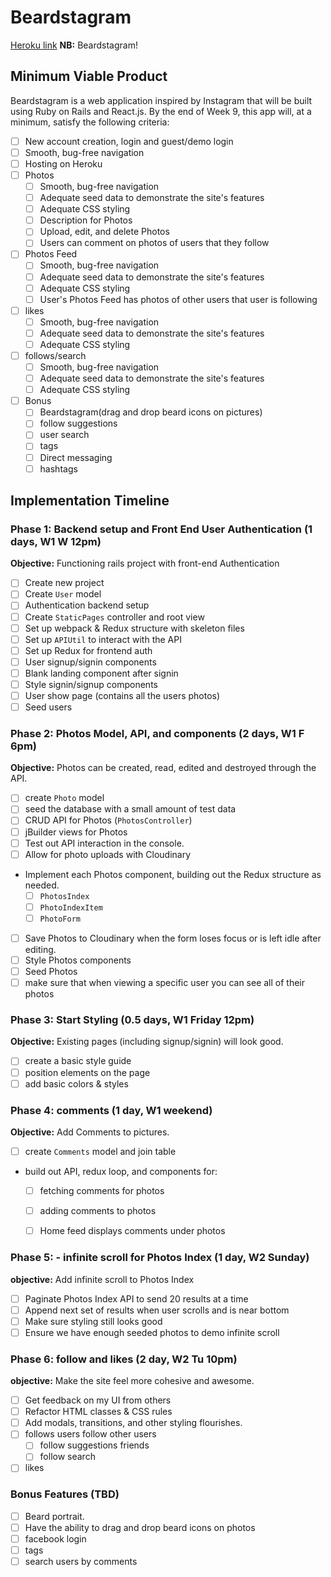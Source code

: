 # Beardstagram

[Heroku link][heroku] **NB:** Beardstagram!

[heroku]: https://beardstagram-app.herokuapp.com/
## Minimum Viable Product
Beardstagram is a web application inspired by Instagram that will be built using Ruby on Rails and React.js. By the end of Week 9, this app will, at a minimum, satisfy the following criteria:

- [ ] New account creation, login and guest/demo login
- [ ] Smooth, bug-free navigation
- [ ] Hosting on Heroku
- [ ] Photos
  - [ ] Smooth, bug-free navigation
  - [ ] Adequate seed data to demonstrate the site's features
  - [ ] Adequate CSS styling
  - [ ] Description for Photos
  - [ ] Upload, edit, and delete Photos
  - [ ] Users can comment on photos of users that they follow
- [ ] Photos Feed
  - [ ] Smooth, bug-free navigation
  - [ ] Adequate seed data to demonstrate the site's features
  - [ ] Adequate CSS styling
  - [ ] User's Photos Feed has photos of other users that user is following
- [ ] likes
  - [ ] Smooth, bug-free navigation
  - [ ] Adequate seed data to demonstrate the site's features
  - [ ] Adequate CSS styling
- [ ] follows/search
  - [ ] Smooth, bug-free navigation
  - [ ] Adequate seed data to demonstrate the site's features
  - [ ] Adequate CSS styling
- [ ] Bonus
  - [ ] Beardstagram(drag and drop beard icons on pictures)
  - [ ] follow suggestions
  - [ ] user search
  - [ ] tags
  - [ ] Direct messaging
  - [ ] hashtags

## Implementation Timeline

### Phase 1: Backend setup and Front End User Authentication (1 days, W1 W 12pm)

**Objective:** Functioning rails project with front-end Authentication

- [ ] Create new project
- [ ] Create `User` model
- [ ] Authentication backend setup
- [ ] Create `StaticPages` controller and root view
- [ ] Set up webpack & Redux structure with skeleton files
- [ ] Set up `APIUtil` to interact with the API
- [ ] Set up Redux for frontend auth
- [ ] User signup/signin components
- [ ] Blank landing component after signin
- [ ] Style signin/signup components
- [ ] User show page (contains all the users photos)
- [ ] Seed users

### Phase 2: Photos Model, API, and components (2 days, W1 F 6pm)

**Objective:** Photos can be created, read, edited and destroyed through
the API.

- [ ] create `Photo` model
- [ ] seed the database with a small amount of test data
- [ ] CRUD API for Photos (`PhotosController`)
- [ ] jBuilder views for Photos
- [ ] Test out API interaction in the console.
- [ ] Allow for photo uploads with Cloudinary
- Implement each Photos component, building out the Redux structure as needed.
  - [ ] `PhotosIndex`
  - [ ] `PhotoIndexItem`
  - [ ] `PhotoForm`
- [ ] Save Photos to Cloudinary when the form loses focus or is left idle after editing.
- [ ] Style Photos components
- [ ] Seed Photos
- [ ] make sure that when viewing a specific user you can see all of their photos

### Phase 3: Start Styling (0.5 days, W1 Friday 12pm)

**Objective:** Existing pages (including signup/signin) will look good.

- [ ] create a basic style guide
- [ ] position elements on the page
- [ ] add basic colors & styles

### Phase 4: comments (1 day, W1 weekend)

**Objective:** Add Comments to pictures.

- [ ] create `Comments` model and join table
- build out API, redux loop, and components for:
  - [ ] fetching comments for photos
  - [ ] adding comments to photos
  - [ ] Home feed displays comments under photos


### Phase 5: - infinite scroll for Photos Index (1 day, W2 Sunday)

**objective:** Add infinite scroll to Photos Index

- [ ] Paginate Photos Index API to send 20 results at a time
- [ ] Append next set of results when user scrolls and is near bottom
- [ ] Make sure styling still looks good
- [ ] Ensure we have enough seeded photos to demo infinite scroll
### Phase 6: follow and likes (2 day, W2 Tu 10pm)

**objective:** Make the site feel more cohesive and awesome.

- [ ] Get feedback on my UI from others
- [ ] Refactor HTML classes & CSS rules
- [ ] Add modals, transitions, and other styling flourishes.
- [ ] follows users follow other users
  - [ ] follow suggestions friends
  - [ ] follow search
- [ ] likes

### Bonus Features (TBD)
- [ ]  Beard portrait.
  - [ ] Have the ability to drag and drop beard icons on photos
- [ ] facebook login
- [ ] tags
- [ ] search users by comments

[phase-one]: docs/phases/phase1.md
[phase-two]: docs/phases/phase2.md
[phase-three]: docs/phases/phase3.md
[phase-four]: docs/phases/phase4.md
[phase-five]: docs/phases/phase5.md
